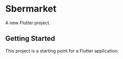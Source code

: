 # Sbermarket

A new Flutter project.

## Getting Started

This project is a starting point for a Flutter application.
